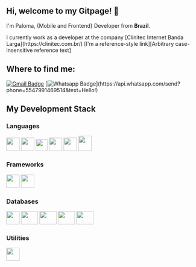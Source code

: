 ## Hi, welcome to my Gitpage! 👋
<p>I'm Paloma, {Mobile and Frontend} Developer from <b>Brazil</b>.</p>
<p>I currently work as a developer at the company [Clinitec Internet Banda Larga](https://clinitec.com.br/) 
   [I'm a reference-style link][Arbitrary case-insensitive reference text]

<h2>Where to find me:</h2>
   
   [![Gmail Badge](https://img.shields.io/badge/-Gmail-c14438?style=flat-square&logo=Gmail&logoColor=white&link=mailto:palomagoularty@gmail.com&link=mailto:palomagoularty@gmail.com)](mailto:palomagoularty@gmail.com)
   [![Whatsapp Badge](https://img.shields.io/badge/-Whatsapp-4CA143?style=flat-square&labelColor=4CA143&logo=whatsapp&logoColor=white&link=https://api.whatsapp.com/send?phone=5547991469514&text=Hello!)](https://api.whatsapp.com/send?phone=5547991469514&text=Hello!)
   
   <h2>My Development Stack</h2>
   
<h3>Languages</h3>
<p>
  <code><img src="https://www.flaticon.com/svg/vstatic/svg/919/919830.svg?token=exp=1615771128~hmac=6cf6c3d207a0b5898de829718b985291" width=35 height=35/></code>
  <code><img src="https://pcodinomebzero.neocities.org/Imagens/javascript1.png" width=35 height=35/></code>
  <code><img src="https://miro.medium.com/max/816/1*mn6bOs7s6Qbao15PMNRyOA.png" width=31 height=31/></code>
  <code><img src="https://images.vexels.com/media/users/3/166401/isolated/preview/b82aa7ac3f736dd78570dd3fa3fa9e24-iacute-cone-da-linguagem-de-programa-ccedil-atilde-o-java-by-vexels.png" width=35 height=35/></code>
  <code><img src="https://image.flaticon.com/icons/png/512/732/732212.png" width=35 height=35/></code>
  <code><img src="https://cdn.iconscout.com/icon/free/png-256/css-118-569410.png" width=35 height=40/></code>
</p>

<h3>Frameworks</h3>
<p>
  <code><img src="https://appmasters.io/static/react-47ce6e77f039020ee2e76a10c1e988e9.png" width=35 height=35/></code>
  <code><img src="https://cdn.icon-icons.com/icons2/2148/PNG/512/expo_icon_132404.png" width=35 height=35/></code>
</p> 

<h3>Databases</h3>
 <p>
  <code><img src="https://img.icons8.com/color/452/mongodb.png" width=35 height=35 /></code>
  <code><img src="https://img.icons8.com/color/452/microsoft-sql-server.png" width=45 height=35 /></code>
  <code><img src="https://camo.githubusercontent.com/f85f882cb31eeaeee657ec955313015c30378e8f56c3dc2f06933b617a276cfd/68747470733a2f2f77372e706e6777696e672e636f6d2f706e67732f3734372f3739382f706e672d7472616e73706172656e742d6d7973716c2d6c6f676f2d6d7973716c2d64617461626173652d7765622d646576656c6f706d656e742d636f6d70757465722d736f6674776172652d646f6c7068696e2d6d6172696e652d6d616d6d616c2d616e696d616c732d746578742d7468756d626e61696c2e706e67" width=45 height=35 /></code>
  <code><img src="https://cdn.worldvectorlogo.com/logos/neo4j.svg" width=45 height=35 /></code>
  <code><img src="https://icon-library.com/images/postgresql-icon/postgresql-icon-12.jpg" width=45 height=35 /></code>
</p>

<h3>Utilities</h3>
<p>
  <code><img src="https://icons.iconarchive.com/icons/papirus-team/papirus-apps/512/insomnia-icon.png" width=35 height=35 /></code>
</p>
